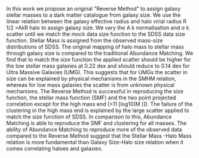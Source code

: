 In this work we propose an original "Reverse Method" to assign galaxy stellar masses to a dark matter catalogue from galaxy
size. We use the linear relation between the galaxy effective radius and halo virial radius R 1/2 =AkR halo to assign galaxy size.
We vary the A k normalisation and σ k scatter until we match the mock data size function to the SDSS data size function. Stellar
Mass is assigned from the observed mass-size distributions of SDSS. The original mapping of halo mass to stellar mass through
galaxy size is compared to the traditional Abundance Matching. We find that to match the size function the applied scatter should
be higher for the low stellar mass galaxies at 0.22 dex and should reduce to 0.14 dex for Ultra Massive Galaxies (UMG). This
suggests that for UMGs the scatter in size can be explained by physical mechanisms in the SMHM relation, whereas for low mass
galaxies the scatter is from unknown physical mechanisms. The Reverse Method is successful in reproducing the size function,
the stellar mass function (SMF) and the two point projected correlation except for the high mass end (>11 [log10(M )]). The
failure of the clustering in the high mass end is explained by the large scatter applied to match the size function of SDSS. In
comparison to this, Abundance Matching is able to reproduce the SMF and clustering for all masses. The ability of Abundance
Matching to reproduce more of the observed data compared to the Reverse Method suggest that the Stellar Mass -Halo Mass
relation is more fundamental than Galaxy Size-Halo size relation when it comes correlating haloes and galaxies.
